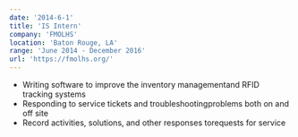 ```yaml
---
date: '2014-6-1'
title: 'IS Intern'
company: 'FMOLHS'
location: 'Baton Rouge, LA'
range: 'June 2014 - December 2016'
url: 'https://fmolhs.org/'
---
```


- Writing software to improve the inventory managementand RFID tracking systems
- Responding to service tickets and troubleshootingproblems both on and off site
- Record activities, solutions, and other responses torequests for service
